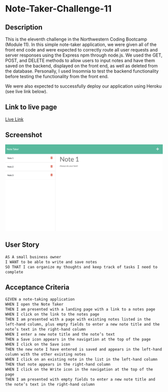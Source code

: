 # Note-Taker-Challenge-11

## Description
This is the eleventh challenge in the Northwestern Coding Bootcamp (Module 11). In this simple note-taker application, we were given all of the front end code and were expected to correctly route all user requests and server responses using the Express npm through node.js. We used the GET, POST, and DELETE methods to allow users to input notes and have them saved on the backend, displayed on the front end, as well as deleted from the database. Personally, I used Insomnia to test the backend functionality before testing the functionality from the front end.

We were also expected to successfully deploy our application using Heroku (see live link below).

## Link to live page
[Live Link](https://radiant-savannah-46901.herokuapp.com/)

## Screenshot
![Webpage Screenshot](./public/assets/images/note-taker-challenge-11-screenshot.png)

## User Story
```
AS A small business owner
I WANT to be able to write and save notes
SO THAT I can organize my thoughts and keep track of tasks I need to complete
```


## Acceptance Criteria
```
GIVEN a note-taking application
WHEN I open the Note Taker
THEN I am presented with a landing page with a link to a notes page
WHEN I click on the link to the notes page
THEN I am presented with a page with existing notes listed in the left-hand column, plus empty fields to enter a new note title and the note’s text in the right-hand column
WHEN I enter a new note title and the note’s text
THEN a Save icon appears in the navigation at the top of the page
WHEN I click on the Save icon
THEN the new note I have entered is saved and appears in the left-hand column with the other existing notes
WHEN I click on an existing note in the list in the left-hand column
THEN that note appears in the right-hand column
WHEN I click on the Write icon in the navigation at the top of the page
THEN I am presented with empty fields to enter a new note title and the note’s text in the right-hand column
```